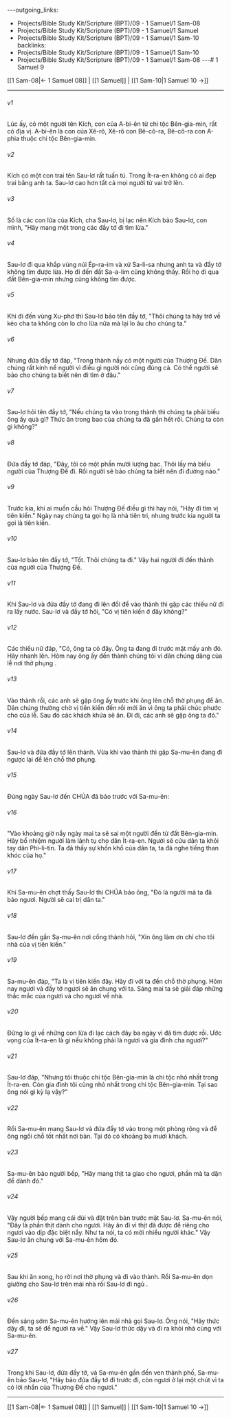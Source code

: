 ---outgoing_links:
  - Projects/Bible Study Kit/Scripture (BPT)/09 - 1 Samuel/1 Sam-08
  - Projects/Bible Study Kit/Scripture (BPT)/09 - 1 Samuel/1 Samuel
  - Projects/Bible Study Kit/Scripture (BPT)/09 - 1 Samuel/1 Sam-10
backlinks:
  - Projects/Bible Study Kit/Scripture (BPT)/09 - 1 Samuel/1 Sam-10
  - Projects/Bible Study Kit/Scripture (BPT)/09 - 1 Samuel/1 Sam-08
---# 1 Samuel 9

[[1 Sam-08|← 1 Samuel 08]] | [[1 Samuel]] | [[1 Sam-10|1 Samuel 10 →]]
***



###### v1 
Lúc ấy, có một người tên Kích, con của A-bi-ên từ chi tộc Bên-gia-min, rất có địa vị. A-bi-ên là con của Xê-rô, Xê-rô con Bê-cô-ra, Bê-cô-ra con A-phia thuộc chi tộc Bên-gia-min. 

###### v2 
Kích có một con trai tên Sau-lơ rất tuấn tú. Trong Ít-ra-en không có ai đẹp trai bằng anh ta. Sau-lơ cao hơn tất cả mọi người từ vai trở lên. 

###### v3 
Số là các con lừa của Kích, cha Sau-lơ, bị lạc nên Kích bảo Sau-lơ, con mình, "Hãy mang một trong các đầy tớ đi tìm lừa." 

###### v4 
Sau-lơ đi qua khắp vùng núi Ép-ra-im và xứ Sa-li-sa nhưng anh ta và đầy tớ không tìm được lừa. Họ đi đến đất Sa-a-lim cũng không thấy. Rồi họ đi qua đất Bên-gia-min nhưng cũng không tìm được. 

###### v5 
Khi đi đến vùng Xu-phơ thì Sau-lơ bảo tên đầy tớ, "Thôi chúng ta hãy trở về kẻo cha ta không còn lo cho lừa nữa mà lại lo âu cho chúng ta." 

###### v6 
Nhưng đứa đầy tớ đáp, "Trong thành nầy có một người của Thượng Đế. Dân chúng rất kính nể người vì điều gì người nói cũng đúng cả. Có thể người sẽ bảo cho chúng ta biết nên đi tìm ở đâu." 

###### v7 
Sau-lơ hỏi tên đầy tớ, "Nếu chúng ta vào trong thành thì chúng ta phải biếu ông ấy quà gì? Thức ăn trong bao của chúng ta đã gần hết rồi. Chúng ta còn gì không?" 

###### v8 
Đứa đầy tớ đáp, "Đây, tôi có một phần mười lượng bạc. Thôi lấy mà biếu người của Thượng Đế đi. Rồi người sẽ bảo chúng ta biết nên đi đường nào." 

###### v9 
Trước kia, khi ai muốn cầu hỏi Thượng Đế điều gì thì hay nói, "Hãy đi tìm vị tiên kiến." Ngày nay chúng ta gọi họ là nhà tiên tri, nhưng trước kia người ta gọi là tiên kiến. 

###### v10 
Sau-lơ bảo tên đầy tớ, "Tốt. Thôi chúng ta đi." Vậy hai người đi đến thành của người của Thượng Đế. 

###### v11 
Khi Sau-lơ và đứa đầy tớ đang đi lên đồi để vào thành thì gặp các thiếu nữ đi ra lấy nước. Sau-lơ và đầy tớ hỏi, "Có vị tiên kiến ở đây không?" 

###### v12 
Các thiếu nữ đáp, "Có, ông ta có đây. Ông ta đang đi trước mặt mấy anh đó. Hãy nhanh lên. Hôm nay ông ấy đến thành chúng tôi vì dân chúng dâng của lễ nơi thờ phụng . 

###### v13 
Vào thành rồi, các anh sẽ gặp ông ấy trước khi ông lên chỗ thờ phụng để ăn. Dân chúng thường chờ vị tiên kiến đến rồi mới ăn vì ông ta phải chúc phước cho của lễ. Sau đó các khách khứa sẽ ăn. Đi đi, các anh sẽ gặp ông ta đó." 

###### v14 
Sau-lơ và đứa đầy tớ lên thành. Vừa khi vào thành thì gặp Sa-mu-ên đang đi ngược lại để lên chỗ thờ phụng. 

###### v15 
Đúng ngày Sau-lơ đến CHÚA đã bảo trước với Sa-mu-ên: 

###### v16 
"Vào khoảng giờ nầy ngày mai ta sẽ sai một người đến từ đất Bên-gia-min. Hãy bổ nhiệm người làm lãnh tụ cho dân Ít-ra-en. Người sẽ cứu dân ta khỏi tay dân Phi-li-tin. Ta đã thấy sự khốn khổ của dân ta, ta đã nghe tiếng than khóc của họ." 

###### v17 
Khi Sa-mu-ên chợt thấy Sau-lơ thì CHÚA bảo ông, "Đó là người mà ta đã bảo ngươi. Người sẽ cai trị dân ta." 

###### v18 
Sau-lơ đến gần Sa-mu-ên nơi cổng thành hỏi, "Xin ông làm ơn chỉ cho tôi nhà của vị tiên kiến." 

###### v19 
Sa-mu-ên đáp, "Ta là vị tiên kiến đây. Hãy đi với ta đến chỗ thờ phụng. Hôm nay ngươi và đầy tớ ngươi sẽ ăn chung với ta. Sáng mai ta sẽ giải đáp những thắc mắc của ngươi và cho ngươi về nhà. 

###### v20 
Đừng lo gì về những con lừa đi lạc cách đây ba ngày vì đã tìm được rồi. Ước vọng của Ít-ra-en là gì nếu không phải là ngươi và gia đình cha ngươi?" 

###### v21 
Sau-lơ đáp, "Nhưng tôi thuộc chi tộc Bên-gia-min là chi tộc nhỏ nhất trong Ít-ra-en. Còn gia đình tôi cũng nhỏ nhất trong chi tộc Bên-gia-min. Tại sao ông nói gì kỳ lạ vậy?" 

###### v22 
Rồi Sa-mu-ên mang Sau-lơ và đứa đầy tớ vào trong một phòng rộng và để ông ngồi chỗ tốt nhất nơi bàn. Tại đó có khoảng ba mươi khách. 

###### v23 
Sa-mu-ên bảo người bếp, "Hãy mang thịt ta giao cho ngươi, phần mà ta dặn để dành đó." 

###### v24 
Vậy người bếp mang cái đùi và đặt trên bàn trước mặt Sau-lơ. Sa-mu-ên nói, "Đây là phần thịt dành cho ngươi. Hãy ăn đi vì thịt đã được để riêng cho ngươi vào dịp đặc biệt nầy. Như ta nói, ta có mời nhiều người khác." Vậy Sau-lơ ăn chung với Sa-mu-ên hôm đó. 

###### v25 
Sau khi ăn xong, họ rời nơi thờ phụng và đi vào thành. Rồi Sa-mu-ên dọn giường cho Sau-lơ trên mái nhà rồi Sau-lơ đi ngủ . 

###### v26 
Đến sáng sớm Sa-mu-ên hướng lên mái nhà gọi Sau-lơ. Ông nói, "Hãy thức dậy đi, ta sẽ để ngươi ra về." Vậy Sau-lơ thức dậy và đi ra khỏi nhà cùng với Sa-mu-ên. 

###### v27 
Trong khi Sau-lơ, đứa đầy tớ, và Sa-mu-ên gần đến ven thành phố, Sa-mu-ên bảo Sau-lơ, "Hãy bảo đứa đầy tớ đi trước đi, còn ngươi ở lại một chút vì ta có lời nhắn của Thượng Đế cho ngươi."

***
[[1 Sam-08|← 1 Samuel 08]] | [[1 Samuel]] | [[1 Sam-10|1 Samuel 10 →]]
